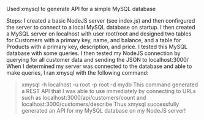 Used xmysql to generate API for a simple MySQL database

Steps:
I created a basic NodeJS server (see index.js) and then confirgured the server to connect to a local MySQL database on startup.
I then created a MySQL server on localhost with user root/root and designed two tables for Customers with a primary key, name, and balance, and a table for Products with a primary key, description, and price. I tested this MySQL database with some queries.
I then tested my NodeJS connection by querying for all customer data and sending the JSON to localhost:3000/
When I determined my server was connected to the database and able to make queries, I ran xmysql with the following command:
> xmysql -h localhost -u root -p root -d mydb
This command generated a REST API that I was able to use immediately by connecting to URLs such as localhost:3000/api/customers/count and localhost:3000/customers/describe
Thus xmysql successfully generated an API for my MySQL database on my NodeJS server!